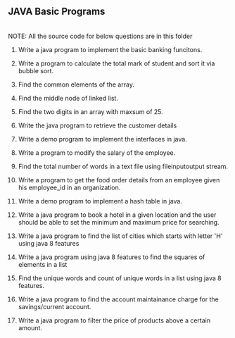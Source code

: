 ## JAVA Basic Programs

<br>
NOTE: All the source code for below questions are in this folder

</br>

1. Write a java program to implement the basic banking funcitons.

2. Write a program to calculate the total mark of student and sort it via bubble sort.

3. Find the common elements of the array.

4. Find the middle node of linked list.

5. Find the two digits in an array with maxsum of 25.

6. Write the java program to retrieve the customer details

7. Write a demo program to implement the interfaces in java.

8. Write a program to modify the salary of the employee.

9. Find the total number of words in a text file using fileinputoutput stream.

10. Write a program to get the food order details from an employee given his employee_id in an organization.

11. Write a demo program to implement a hash table in java.

12. Write a java program to book a hotel in a given location and the user should be able to set the minimum and maximum price for searching.

13. Write a java program to find the list of cities which starts with letter 'H' using java 8 features

14. Write a java program using java 8 features to find the squares of elements in a list

15. Find the unique words and count of unique words in a list using java 8 features.

16. Write a java program to find the account maintainance charge for the savings/current account.

17. Write a java program to filter the price of products above a certain amount.